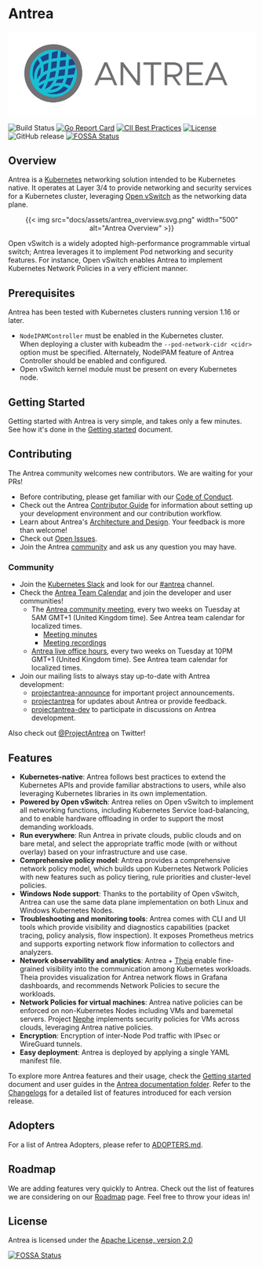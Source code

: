 # Antrea

![Antrea Logo](docs/assets/logo/antrea_logo.svg)

![Build Status](https://github.com/antrea-io/antrea/workflows/Go/badge.svg?branch=main)
[![Go Report Card](https://goreportcard.com/badge/antrea.io/antrea)](https://goreportcard.com/report/antrea.io/antrea)
[![CII Best Practices](https://bestpractices.coreinfrastructure.org/projects/4173/badge)](https://bestpractices.coreinfrastructure.org/projects/4173)
[![License](https://img.shields.io/badge/License-Apache%202.0-blue.svg)](https://opensource.org/licenses/Apache-2.0)
![GitHub release](https://img.shields.io/github/v/release/antrea-io/antrea?display_name=tag&sort=semver)
[![FOSSA Status](https://app.fossa.com/api/projects/git%2Bgithub.com%2Fantrea-io%2Fantrea.svg?type=shield)](https://app.fossa.com/projects/git%2Bgithub.com%2Fantrea-io%2Fantrea?ref=badge_shield)

## Overview

Antrea is a [Kubernetes](https://kubernetes.io) networking solution intended
to be Kubernetes native. It operates at Layer 3/4 to provide networking and
security services for a Kubernetes cluster, leveraging
[Open vSwitch](https://www.openvswitch.org/) as the networking data plane.

<p align="center">
{{< img src="docs/assets/antrea_overview.svg.png" width="500" alt="Antrea Overview" >}}
</p>

Open vSwitch is a widely adopted high-performance programmable virtual
switch; Antrea leverages it to implement Pod networking and security features.
For instance, Open vSwitch enables Antrea to implement Kubernetes
Network Policies in a very efficient manner.

## Prerequisites

Antrea has been tested with Kubernetes clusters running version 1.16 or later.

* `NodeIPAMController` must be enabled in the Kubernetes cluster.\
  When deploying a cluster with kubeadm the `--pod-network-cidr <cidr>`
  option must be specified.
  Alternately, NodeIPAM feature of Antrea Controller should be enabled and
  configured.
* Open vSwitch kernel module must be present on every Kubernetes node.

## Getting Started

Getting started with Antrea is very simple, and takes only a few minutes.
See how it's done in the [Getting started](docs/getting-started.md) document.

## Contributing

The Antrea community welcomes new contributors. We are waiting for your PRs!

* Before contributing, please get familiar with our
[Code of Conduct](CODE_OF_CONDUCT.md).
* Check out the Antrea [Contributor Guide](CONTRIBUTING.md) for information
about setting up your development environment and our contribution workflow.
* Learn about Antrea's [Architecture and Design](docs/design/architecture.md).
Your feedback is more than welcome!
* Check out [Open Issues](https://github.com/antrea-io/antrea/issues).
* Join the Antrea [community](#community) and ask us any question you may have.

### Community

* Join the [Kubernetes Slack](http://slack.k8s.io/) and look for our
[#antrea](https://kubernetes.slack.com/messages/CR2J23M0X) channel.
* Check the [Antrea Team Calendar](https://calendar.google.com/calendar/embed?src=uuillgmcb1cu3rmv7r7jrhcrco%40group.calendar.google.com)
  and join the developer and user communities!
  + The [Antrea community meeting](https://VMware.zoom.us/j/823654111?pwd=MEV6blNtUUtqallVSkVFSGZtQ1kwUT09),
every two weeks on Tuesday at 5AM GMT+1 (United Kingdom time). See Antrea team calendar for localized times.
    - [Meeting minutes](https://github.com/antrea-io/antrea/wiki/Community-Meetings)
    - [Meeting recordings](https://www.youtube.com/playlist?list=PLuzde2hYeDBdw0BuQCYbYqxzoJYY1hfwv)
  + [Antrea live office hours](https://antrea.io/live),
every two weeks on Tuesday at 10PM GMT+1 (United Kingdom time). See Antrea team calendar for localized times.
* Join our mailing lists to always stay up-to-date with Antrea development:
  + [projectantrea-announce](https://groups.google.com/forum/#!forum/projectantrea-announce)
for important project announcements.
  + [projectantrea](https://groups.google.com/forum/#!forum/projectantrea)
for updates about Antrea or provide feedback.
  + [projectantrea-dev](https://groups.google.com/forum/#!forum/projectantrea-dev)
to participate in discussions on Antrea development.

Also check out [@ProjectAntrea](https://twitter.com/ProjectAntrea) on Twitter!

## Features

* **Kubernetes-native**: Antrea follows best practices to extend the Kubernetes
  APIs and provide familiar abstractions to users, while also leveraging
  Kubernetes libraries in its own implementation.
* **Powered by Open vSwitch**: Antrea relies on Open vSwitch to implement all
  networking functions, including Kubernetes Service load-balancing, and to
  enable hardware offloading in order to support the most demanding workloads.
* **Run everywhere**: Run Antrea in private clouds, public clouds and on bare
  metal, and select the appropriate traffic mode (with or without overlay) based
  on your infrastructure and use case.
* **Comprehensive policy model**: Antrea provides a comprehensive network policy
  model, which builds upon Kubernetes Network Policies with new features such as
  policy tiering, rule priorities and cluster-level policies.
* **Windows Node support**: Thanks to the portability of Open vSwitch, Antrea
  can use the same data plane implementation on both Linux and Windows
  Kubernetes Nodes.
* **Troubleshooting and monitoring tools**: Antrea comes with CLI and UI tools
  which provide visibility and diagnostics capabilities (packet tracing, policy
  analysis, flow inspection). It exposes Prometheus metrics and supports
  exporting network flow information to collectors and analyzers.
* **Network observability and analytics**: Antrea + [Theia](https://github.com/antrea-io/theia)
  enable fine-grained visibility into the communication among Kubernetes
  workloads. Theia provides visualization for Antrea network flows in Grafana
  dashboards, and recommends Network Policies to secure the workloads.
* **Network Policies for virtual machines**: Antrea native policies can be
  enforced on non-Kubernetes Nodes including VMs and baremetal servers. Project
  [Nephe](https://github.com/antrea-io/nephe) implements security policies for
  VMs across clouds, leveraging Antrea native policies.
* **Encryption**: Encryption of inter-Node Pod traffic with IPsec or WireGuard
  tunnels.
* **Easy deployment**: Antrea is deployed by applying a single YAML manifest
  file.

To explore more Antrea features and their usage, check the [Getting started](docs/getting-started.md#features)
document and user guides in the [Antrea documentation folder](docs/). Refer to
the [Changelogs](https://github.com/antrea-io/antrea/blob/v1.14.3/CHANGELOG/README.md) for a detailed list of features
introduced for each version release.

## Adopters

For a list of Antrea Adopters, please refer to [ADOPTERS.md](ADOPTERS.md).

## Roadmap

We are adding features very quickly to Antrea. Check out the list of features we
are considering on our [Roadmap](ROADMAP.md) page. Feel free to throw your ideas
in!

## License

Antrea is licensed under the [Apache License, version 2.0](https://github.com/antrea-io/antrea/blob/v1.14.3/LICENSE)

[![FOSSA Status](https://app.fossa.com/api/projects/git%2Bgithub.com%2Fantrea-io%2Fantrea.svg?type=large)](https://app.fossa.com/projects/git%2Bgithub.com%2Fantrea-io%2Fantrea?ref=badge_large)
